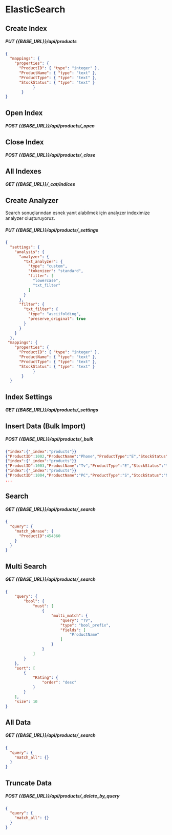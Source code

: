 # ElasticSearch

## Create Index

##### PUT {{BASE_URL}}/api/products

```json
{
  "mappings": {
    "properties": {
      "ProductID": { "type": "integer" },
      "ProductName": { "type": "text" },
      "ProductType": { "type": "text" },
      "StockStatus": { "type": "text" }
            }
       }
}
```

## Open Index

##### POST {{BASE_URL}}/api/products/_open


## Close Index

##### POST {{BASE_URL}}/api/products/_close


## All Indexes

##### GET {{BASE_URL}}/_cat/indices

## Create Analyzer

Search sonuçlarından esnek yanıt alabilmek için analyzer indeximize analyzer oluşturuyoruz.

##### PUT  {{BASE_URL}}/api/products/_settings

```json
{
  "settings": {
    "analysis": {
      "analyzer": {
        "txt_analyzer": {
          "type": "custom",
          "tokenizer": "standard",
          "filter": [
            "lowercase",
            "txt_filter"
          ]
        }
      },
      "filter": {
        "txt_filter": {
          "type": "asciifolding",
          "preserve_original": true
        }
      }
    }
  },
 "mappings": {
    "properties": {
      "ProductID": { "type": "integer" },
      "ProductName": { "type": "text" },
      "ProductType": { "type": "text" },
      "StockStatus": { "type": "text" }
            }
       }
  }
```

## Index Settings

##### GET {{BASE_URL}}/api/products/_settings



## Insert Data (Bulk Import)
##### POST {{BASE_URL}}/api/products/_bulk

```json
{"index":{"_index":"products"}}
{"ProductID":1002,"ProductName":"Phone","ProductType":"E","StockStatus":"Yes"}
{"index":{"_index":"products"}}
{"ProductID":1003,"ProductName":"Tv","ProductType":"E","StockStatus":"Yes"}
{"index":{"_index":"products"}}
{"ProductID":1004,"ProductName":"PC","ProductType":"S","StockStatus":"No"}
...
```
##  Search
##### GET {{BASE_URL}}/api/products/_search

```json
{
  "query": {
    "match_phrase": {
      "ProductID":454360
    }
  }
}
```


## Multi Search

##### GET {{BASE_URL}}/api/products/_search

```json
{
    "query": {
        "bool": {
            "must": [
                {
                    "multi_match": {
                        "query": "TV",
                        "type": "bool_prefix",
                        "fields": [
                            "ProductName"
                        ]
                    }
                }
            ]
        }
    },
    "sort": [
        {
            "Rating": {
                "order": "desc"
            }
        }
    ],
    "size": 10
}
```

## All Data

##### GET {{BASE_URL}}/api/products/_search

```json
{
  "query": {
    "match_all": {}
  }
}
```

## Truncate Data

##### POST {{BASE_URL}}/api/products/_delete_by_query

```json
{
  "query": {
    "match_all": {}
  }
}
```
